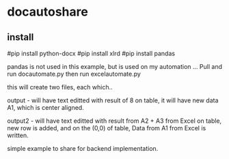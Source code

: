 ﻿# docautoshare

## install
#pip install python-docx
#pip install xlrd
#pip install pandas

pandas is not used in this example, but is used on my automation
...
Pull and run docautomate.py
then run excelautomate.py

this will create two files, each which..

output - will have text editted with result of 8
on table, it will have new data A1, which is center aligned.

output2 - will have text editted with result from A2 + A3 from Excel
on table, new row is added, and on the (0,0) of table, Data from A1 from Excel is written.

simple example to share for backend implementation.

